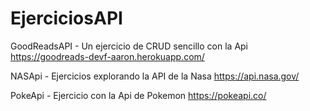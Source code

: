 # EjerciciosAPI

GoodReadsAPI - Un ejercicio de CRUD sencillo con la Api https://goodreads-devf-aaron.herokuapp.com/

NASApi - Ejercicios explorando la API de la Nasa https://api.nasa.gov/

PokeApi - Ejercicio con la Api de Pokemon https://pokeapi.co/
